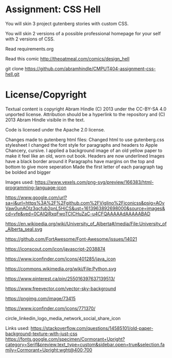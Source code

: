 Assignment: CSS Hell
====================

You will skin 3 project gutenberg stories with custom CSS.

You will skin 2 versions of a possible professional homepage for your
self with 2 versions of CSS.

Read requirements.org

Read this comic http://theoatmeal.com/comics/design_hell

git clone https://github.com/abramhindle/CMPUT404-assignment-css-hell.git

License/Copyright
=================

Textual content is copyright Abram Hindle (C) 2013 under the CC-BY-SA
4.0 unported license. Attribution should be a hyperlink to the
repository and (C) 2013 Abram Hindle visibile in the text.

Code is licensed under the Apache 2.0 license.

Changes made to gutenberg html files:
Changed html to use gutenberg.css stylesheet
I changed the font style for paragraphs and headers to Apple Chancery, cursive.
I applied a background image of an old yellow paper to make it feel like an old, worn out book.
Headers are now underlined
Images have a black border around it
Paragraphs have margins on the top and bottom to give more seperation
Made the first letter of each paragraph tag be bolded and bigger

Images used:
https://www.vexels.com/png-svg/preview/166383/html-programming-language-icon

https://www.google.com/url?sa=i&url=https%3A%2F%2Fgithub.com%2FViglino%2Ficonicss&psig=AOvVaw0unAOIz3qcfub2pnL5HiCS&ust=1613963892698000&source=images&cd=vfe&ved=0CAIQjRxqFwoTCICHuZaC-u4CFQAAAAAdAAAAABAD

https://en.wikipedia.org/wiki/University_of_Alberta#/media/File:University_of_Alberta_seal.svg

https://github.com/FortAwesome/Font-Awesome/issues/14021

https://iconscout.com/icon/javascript-2038874

https://www.iconfinder.com/icons/401285/java_icon

https://commons.wikimedia.org/wiki/File:Python.svg

https://www.pinterest.ca/pin/255016397637139513/

https://www.freevector.com/vector-sky-background

https://pngimg.com/image/73415

https://www.iconfinder.com/icons/771370/

circle_linkedin_logo_media_network_social_share_icon

Links used:
https://stackoverflow.com/questions/14585101/old-paper-background-texture-with-just-css
https://fonts.google.com/specimen/Cormorant+Upright?category=Serif&preview.text_type=custom&sidebar.open=true&selection.family=Cormorant+Upright:wght@400;700